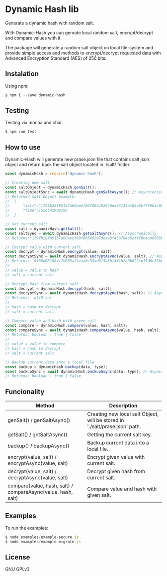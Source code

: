 # Dynamic Hash lib
Generate a dynamic hash with random salt.

With Dynamic-Hash you can genrate local random salt, encrypt/decrypt and compare values with it.

The package will generate a random salt object on local file-system and provide simple access and methods to encrypt/decrypt requested data with Advanced Encryption Standard (AES) of 256 bits.


## Instalation
Using npm:
```javascript
$ npm i --save dynamic-hash 
```

## Testing
Testing via mocha and chai:
```javascript
$ npm run test
```

## How to use
Dynamic-Hash will generate new prase.json file that contains salt json object and return back the salt object located in ./salt/ folder.
```javascript
const dynamicHash = require('dynamic-hash');

// Creating new salt
const saltObject = dynamicHash.genSalt();
const saltObjectSync = await dynamicHash.genSaltAsync(); // Asyncronically
// Returned salt Object example: 
//  { 
//      "salt":"179fb28f85137a00aeef89f80546207dea93f45af04e5efff8b4c00885b827d3", 
//      "time":1526541909196 
//  }

// Get current salt
const salt = dynamicHash.getSalt();
const saltSync = await dynamicHash.getSaltAsync(); // Asyncronically
// Returns:"179fb28f85137a00aeef89f80546207dea93f45af04e5efff8b4c00885b827d3"

// Encrypt value with current salt
const decrypt = dynamicHash.encrypt(value, salt);
const decryptSync = await dynamicHash.encryptAsync(value, salt); // Asyncronically
// Returns: '9f86d081884c7d659a2feaa0c55ad015a3bf4f1b2b0b822cd15d6c15b0f00a08'
// 
// value = value to hash
// salt = current salt

// Decrypt hash from current salt
const decrypt = dynamicHash.decrypt(hash, salt);
const decryptSync = await dynamicHash.decryptAsync(hash, salt); // Asyncronically
// Returns: 'utf8 val'
// 
// hash = hash to decrypt
// salt = current salt

// Compare value and hash with given salt
const compare = dynamicHash.compare(value, hash, salt);
const compareSync = await dynamicHash.compareAsync(value, hash, salt); // Asyncronically
// Returns: boolean - true | false
// 
// value = value to compare
// hash = hash to decrypt
// salt = current salt   

// Backup current data into a local file
const backup = dynamicHash.backup(data, type);
const backupSync = await dynamicHash.backupAsync(data, type); // Asyncronically
// Returns: boolean - true | false

```
## Funcionality
**Method** | **Description** 
--- | --- 
genSalt() / genSaltAsync() | Creating new local salt Object, will be stored in './salt/prase.json' path.
getSalt() / getSaltAsync() | Getting the current salt key.
backup() / backupAsync() |  Backup current data into a local file.
encrypt(value, salt) / encryptAsync(value, salt) | Encrypt given value with current salt.
decrypt(value, salt) / decryptAsync(value, salt) | Decrypt given hash from current salt.
compare(value, hash, salt) / compareAsync(value, hash, salt) | Compare value and hash with given salt.


## Examples
To run the examples:
```javascript
$ node examples/example-secure.js
$ node examples/example-migrate.js

```
## License
GNU GPLv3
